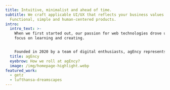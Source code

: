 ```yaml
---
title: Intuitive, minimalist and ahead of time.
subtitle: We craft applicable UI/UX that reflects your business values.
  Functional, simple and human-centered products.
intro:
  intro_text: >-
    When we first started out, our passion for web technologies drove us to
    focus on learning and creating.


    Founded in 2020 by a team of digital enthusiasts, agEncy represents a creative agency that helps businesses and individuals enhance or create their digital presence and strategy. 
  title: agEncy
  eyebrow: How we roll at agEncy?
  image: /img/homepage-highlight.webp
featured_work:
  - getz
  - lufthansa-dreamscapes
---
```

